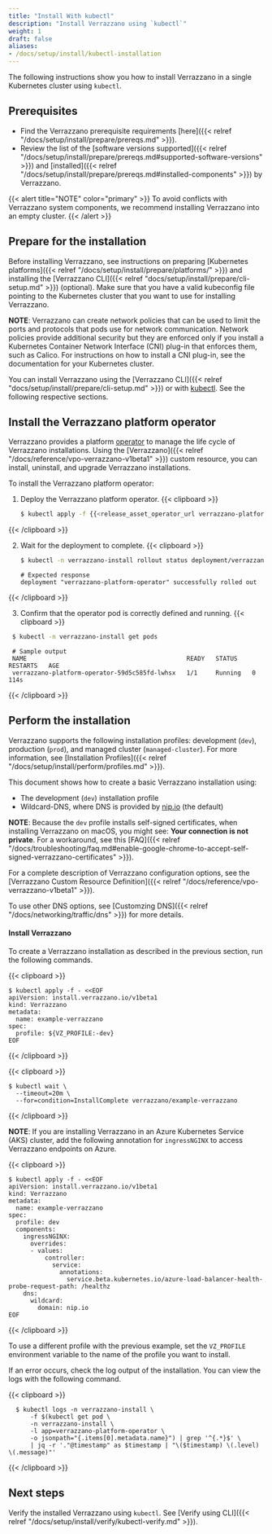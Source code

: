 ```yaml
---
title: "Install With kubectl"
description: "Install Verrazzano using `kubectl`"
weight: 1
draft: false
aliases:
- /docs/setup/install/kubectl-installation
---
```


The following instructions show you how to install Verrazzano in a
single Kubernetes cluster using `kubectl`.

## Prerequisites

- Find the Verrazzano prerequisite requirements [here]({{< relref "/docs/setup/install/prepare/prereqs.md" >}}).
- Review the list of the [software versions supported]({{< relref "/docs/setup/install/prepare/prereqs.md#supported-software-versions" >}}) and [installed]({{< relref "/docs/setup/install/prepare/prereqs.md#installed-components" >}}) by Verrazzano.

{{< alert title="NOTE" color="primary" >}}
To avoid conflicts with Verrazzano system components, we recommend installing Verrazzano into an empty cluster.
{{< /alert >}}

## Prepare for the installation

Before installing Verrazzano, see instructions on preparing [Kubernetes platforms]({{< relref "/docs/setup/install/prepare/platforms/" >}}) and installing the [Verrazzano CLI]({{< relref "docs/setup/install/prepare/cli-setup.md" >}}) (optional).
Make sure that you have a valid kubeconfig file pointing to the Kubernetes cluster that you want to use for installing Verrazzano.

**NOTE**: Verrazzano can create network policies that can be used to limit the ports and protocols that pods use for network communication. Network policies provide additional security but they are enforced only if you install a Kubernetes Container Network Interface (CNI) plug-in that enforces them, such as Calico. For instructions on how to install a CNI plug-in, see the documentation for your Kubernetes cluster.

You can install Verrazzano using the [Verrazzano CLI]({{< relref "docs/setup/install/prepare/cli-setup.md" >}}) or with [kubectl](https://kubernetes.io/docs/reference/kubectl/kubectl/). See the following respective sections.

## Install the Verrazzano platform operator

Verrazzano provides a platform [operator](https://kubernetes.io/docs/concepts/extend-kubernetes/operator/)
to manage the life cycle of Verrazzano installations.  Using the [Verrazzano]({{< relref "/docs/reference/vpo-verrazzano-v1beta1" >}})
custom resource, you can install, uninstall, and upgrade Verrazzano installations.

To install the Verrazzano platform operator:

1. Deploy the Verrazzano platform operator.
{{< clipboard >}}
   ```bash
   $ kubectl apply -f {{<release_asset_operator_url verrazzano-platform-operator.yaml>}}
   ```
{{< /clipboard >}}

2. Wait for the deployment to complete.
{{< clipboard >}}
   ```bash
   $ kubectl -n verrazzano-install rollout status deployment/verrazzano-platform-operator
   ```
   ```
   # Expected response
   deployment "verrazzano-platform-operator" successfully rolled out
   ```
{{< /clipboard >}}

3. Confirm that the operator pod is correctly defined and running.
{{< clipboard >}}
  ```bash
   $ kubectl -n verrazzano-install get pods
   ```
   ```
    # Sample output
    NAME                                            READY   STATUS    RESTARTS   AGE
    verrazzano-platform-operator-59d5c585fd-lwhsx   1/1     Running   0          114s
   ```
{{< /clipboard >}}

## Perform the installation

Verrazzano supports the following installation profiles:  development (`dev`), production (`prod`), and
managed cluster (`managed-cluster`).  For more information, see
[Installation Profiles]({{< relref "/docs/setup/install/perform/profiles.md"  >}}).

This document shows how to create a basic Verrazzano installation using:

* The development (`dev`) installation profile
* Wildcard-DNS, where DNS is provided by [nip.io](https://nip.io) (the default)

**NOTE**: Because the `dev` profile installs self-signed certificates, when installing Verrazzano on macOS, you might see: **Your connection is not private**. For a workaround, see this [FAQ]({{< relref "/docs/troubleshooting/faq.md#enable-google-chrome-to-accept-self-signed-verrazzano-certificates" >}}).

For a complete description of Verrazzano configuration options, see the
[Verrazzano Custom Resource Definition]({{< relref "/docs/reference/vpo-verrazzano-v1beta1" >}}).

To use other DNS options, see [Customzing DNS]({{< relref "/docs/networking/traffic/dns" >}}) for more details.

#### Install Verrazzano

To create a Verrazzano installation as described in the previous section, run the following commands.

{{< clipboard >}}
<div class="highlight">

    $ kubectl apply -f - <<EOF
    apiVersion: install.verrazzano.io/v1beta1
    kind: Verrazzano
    metadata:
      name: example-verrazzano
    spec:
      profile: ${VZ_PROFILE:-dev}
    EOF

</div>
{{< /clipboard >}}

{{< clipboard >}}
<div class="highlight">

    $ kubectl wait \
      --timeout=20m \
      --for=condition=InstallComplete verrazzano/example-verrazzano
</div>
{{< /clipboard >}}


**NOTE**: If you are installing Verrazzano in an Azure Kubernetes Service (AKS) cluster, add the following annotation for `ingressNGINX` to access Verrazzano endpoints on Azure.

{{< clipboard >}}
<div class="highlight">

    $ kubectl apply -f - <<EOF
    apiVersion: install.verrazzano.io/v1beta1
    kind: Verrazzano
    metadata:
      name: example-verrazzano
    spec:
      profile: dev
      components:
        ingressNGINX:
          overrides:
          - values:
              controller:
                service:
                  annotations:
                    service.beta.kubernetes.io/azure-load-balancer-health-probe-request-path: /healthz
        dns:
          wildcard:
            domain: nip.io
    EOF
</div>
{{< /clipboard >}}

To use a different profile with the previous example, set the `VZ_PROFILE` environment variable to the name of the profile
you want to install.

If an error occurs, check the log output of the installation. You can view the logs with the following command.

{{< clipboard >}}
<div class="highlight">

      $ kubectl logs -n verrazzano-install \
          -f $(kubectl get pod \
          -n verrazzano-install \
          -l app=verrazzano-platform-operator \
          -o jsonpath="{.items[0].metadata.name}") | grep '^{.*}$' \
          | jq -r '."@timestamp" as $timestamp | "\($timestamp) \(.level) \(.message)"'
</div>
{{< /clipboard >}}

## Next steps

Verify the installed Verrazzano using `kubectl`. See [Verify using CLI]({{< relref "/docs/setup/install/verify/kubectl-verify.md" >}}).
